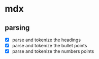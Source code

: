 # mdx

## parsing

- [x] parse and tokenize the headings
- [x] parse and tokenize the bullet points
- [x] parse and tokenize the numbers points
